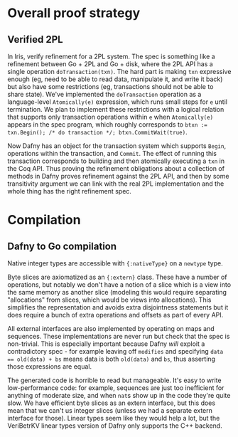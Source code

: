 # Overall proof strategy

## Verified 2PL

In Iris, verify refinement for a 2PL system. The spec is something like a
refinement between Go + 2PL and Go + disk, where the 2PL API has a single
operation `doTransaction(txn)`. The hard part is making `txn` expressive enough
(eg, need to be able to read data, manipulate it, and write it back) but also
have some restrictions (eg, transactions should not be able to share state).
We've implemented the `doTransaction` operation as a language-level
`Atomically(e)` expression, which runs small steps for `e` until termination. We
plan to implement these restrictions with a logical relation that supports only
transaction operations within `e` when `Atomically(e)` appears in the spec
program, which roughly corresponds to `btxn := txn.Begin(); /* do transaction */; btxn.CommitWait(true)`.

Now Dafny has an object for the transaction system which supports `Begin`,
operations within the transaction, and `Commit`. The effect of running this
transaction corresponds to building and then atomically executing a `txn` in the
Coq API. Thus proving the refinement obligations about a collection of methods
in Dafny proves refinement against the 2PL API, and then by some transitivity
argument we can link with the real 2PL implementation and the whole thing has
the right refinement spec.

# Compilation

## Dafny to Go compilation

Native integer types are accessible with `{:nativeType}` on a `newtype` type.

Byte slices are axiomatized as an `{:extern}` class. These have a number of
operations, but notably we don't have a notion of a slice which is a view into
the same memory as another slice (modeling this would require separating
"allocations" from slices, which would be views into allocations). This
simplifies the representation and avoids extra disjointness statements but it
does require a bunch of extra operations and offsets as part of every API.

All external interfaces are also implemented by operating on maps and sequences.
These implementations are never run but check that the spec is non-trivial. This
is especially important because Dafny _will_ exploit a contradictory spec - for
example leaving off `modifies` and specifying `data == old(data) + bs` means
data is both `old(data)` and `bs`, thus asserting those expressions are equal.

The generated code is horrible to read but manageable. It's easy to write
low-performance code: for example, sequences are just too inefficient for
anything of moderate size, and when `nat`s show up in the code they're quite
slow. We have efficient byte slices as an extern interface, but this does mean
that we can't us integer slices (unless we had a separate extern interface for
those). Linear types seem like they would help a lot, but the VeriBetrKV linear
types version of Dafny only supports the C++ backend.
